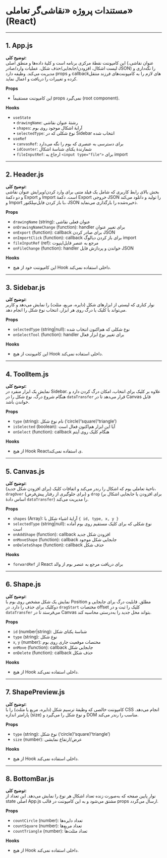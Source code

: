 # مستندات پروژه «نقاشی‌گر تعاملی» (React)


---

## 1. App.js

**توضیح کلی:**  
این کامپوننت نقطهٔ مرکزی برنامه است و کلیهٔ داده‌ها و منطق اصلی (عنوان نقاشی، لیست اشکال، افزودن/جابجایی/حذف شکل، عملیات وارد/صادر JSON) را نگه‌داری و مدیریت می‌کند. وظیفه دارد props و callback‌های لازم را به کامپوننت‌های فرزند منتقل کرده و تغییرات را دریافت و اعمال نماید.

‎**Props**
- این کامپوننت مستقیماً props نمی‌گیرد (root component).

‎**Hooks**
- `useState`  
  • `drawingName`: رشتهٔ عنوان نقاشی  
  • `shapes`: آرایهٔ اشکال موجود روی بوم  
  • `selectedType`: نوع شکلی که در Sidebar انتخاب شده
- `useRef`  
  • `canvasRef`: برای دسترسی به عنصری که بوم را نگه می‌دارد  
  • `idCounter`: شمارندهٔ یکتای شناسهٔ اشکال  
  • `fileInputRef`: ارجاع به `<input type="file">` برای import

---

## 2. Header.js

**توضیح کلی:**  
بخش بالای رابط کاربری که شامل یک فیلد متنی برای وارد کردن/ویرایش عنوان نقاشی و دو دکمهٔ Export و Import است. دکمهٔ Export خروجی JSON را تولید و دانلود می‌کند و Import با باز کردن فایل‌سِلکتور، JSON ذخیره‌شده را بارگذاری می‌نماید.

‎**Props**
- `drawingName` (string): عنوان فعلی نقاشی
- `onDrawingNameChange` (function): handler برای تغییر عنوان
- `onExport` (function): callback برای صادر کردن JSON
- `onImportClick` (function): callback برای باز کردن دیالوگ import
- `fileInputRef` (ref): مرجع به عنصر فایل‌اینپوت
- `onFileChange` (function): handler خواندن و پردازش فایل JSON

‎**Hooks**
- این کامپوننت خود از هیچ Hook داخلی استفاده نمی‌کند.

---

## 3. Sidebar.js

**توضیح کلی:**  
نوار کناری که لیستی از ابزارهای شکل (دایره، مربع، مثلث) را نمایش می‌دهد و کاربر می‌تواند با کلیک یا درگ روی هر ابزار، انتخاب نوع شکل را انجام دهد.

‎**Props**
- `selectedType` (string|null): نوع شکلی که هم‌اکنون انتخاب شده
- `onSelectTool` (function): handler برای تغییر نوع ابزار فعال

‎**Hooks**
- این کامپوننت از هیچ Hook داخلی استفاده نمی‌کند.

---

## 4. ToolItem.js

**توضیح کلی:**  
نمایش یک ابزار منفرد در Sidebar. علاوه بر کلیک برای انتخاب، امکان درگ کردن دارد و هنگام شروع درگ، نوع شکل را در `dataTransfer` قرار می‌دهد تا در Canvas قابل خواندن باشد.

‎**Props**
- `type` (string): نام نوع شکل (‘circle’/‘square’/‘triangle’)
- `isSelected` (boolean): آیا این ابزار هم‌اکنون فعال است
- `onSelect` (function): callback هنگام کلیک روی آیتم

‎**Hooks**
- از هیچ Hook Reactی استفاده نمی‌کند.

---

## 5. Canvas.js

**توضیح کلی:**  
ناحیهٔ تعاملی بوم که اشکال را رندر می‌کند و اتفاقات کلیک (برای افزودن شکل جدید)، `dragOver` (برای جلوگیری از رفتار پیش‌فرض) و `drop` (برای افزودن یا جابجایی اشکال بر اساس دادهٔ `dataTransfer`) را مدیریت می‌کند.

‎**Props**
- `shapes` (Array): آرایهٔ اشیاء شکل با `{ id, type, x, y }`
- `selectedType` (string|null): نوع شکلی که برای کلیک مستقیم روی بوم آماده است
- `onAddShape` (function): callback افزودن شکل جدید
- `onMoveShape` (function): callback جابجایی شکل موجود
- `onDeleteShape` (function): callback حذف شکل

‎**Hooks**
- `forwardRef` از React برای دریافت مرجع به عنصر بوم از والد

---

## 6. Shape.js

**توضیح کلی:**  
نمایش یک شکل مشخص روی بوم با Position مطلق. قابلیت درگ برای جابجایی و دوکلیک برای حذف را دارد. در `dragStart` مختصات offset کلیک را ثبت و در `dataTransfer` می‌فرستد تا در Canvas بتواند محل جدید را به‌درستی محاسبه کند.

‎**Props**
- `id` (number|string): شناسهٔ یکتای شکل
- `type` (string): نوع شکل
- `x`, `y` (number): مختصات موقعیت جاری روی بوم
- `onMove` (function): callback جابجایی شکل
- `onDelete` (function): callback حذف شکل

‎**Hooks**
- از هیچ Hook داخلی استفاده نمی‌کند.

---

## 7. ShapePreview.js

**توضیح کلی:**  
کامپوننت خالصی که وظیفهٔ ترسیم شکل (دایره، مربع یا مثلث) را با CSS انجام می‌دهد. پارامتر اندازه (size) و نوع شکل را می‌گیرد و DOM مناسب را رندر می‌کند.

‎**Props**
- `type` (string): نوع شکل (‘circle’/‘square’/‘triangle’)
- `size` (number): عرض/ارتفاع نمایشی

‎**Hooks**
- از هیچ Hook داخلی استفاده نمی‌کند.

---

## 8. BottomBar.js

**توضیح کلی:**  
نوار پایین صفحه که به‌صورت زنده تعداد اشکال هر نوع را نمایش می‌دهد. این تعداد از state اصلی App.js مشتق می‌شود و به این کامپوننت در قالب props ارسال می‌گردد.

‎**Props**
- `countCircle` (number): تعداد دایره‌ها
- `countSquare` (number): تعداد مربع‌ها
- `countTriangle` (number): تعداد مثلث‌ها

‎**Hooks**
- از هیچ Hook داخلی استفاده نمی‌کند.
